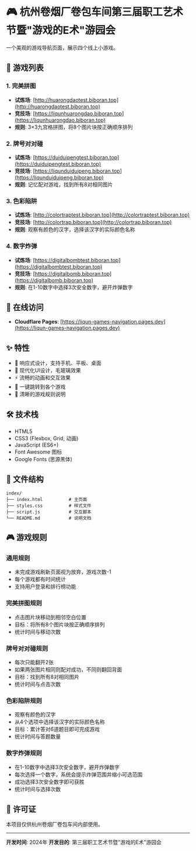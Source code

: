 # 🎮 杭州卷烟厂卷包车间第三届职工艺术节暨"游戏的E术"游园会

一个美观的游戏导航页面，展示四个线上小游戏。

## 🎯 游戏列表

### 1. 完美拼图
- **试炼场**: [http://huarongdaotest.biboran.top](http://huarongdaotest.biboran.top)
- **竞技场**: [https://liqunhuarongdao.biboran.top](https://liqunhuarongdao.biboran.top)
- **规则**: 3×3九宫格拼图，将8个图片块按正确顺序排列

### 2. 牌号对对碰
- **试炼场**: [https://duiduipengtest.biboran.top](https://duiduipengtest.biboran.top)
- **竞技场**: [https://liqunduiduipeng.biboran.top](https://liqunduiduipeng.biboran.top)
- **规则**: 记忆配对游戏，找到所有8对相同图片

### 3. 色彩陷阱
- **试炼场**: [http://colortraptest.biboran.top](http://colortraptest.biboran.top)
- **竞技场**: [http://colortrap.biboran.top](http://colortrap.biboran.top)
- **规则**: 观察有颜色的汉字，选择该汉字的实际颜色名称

### 4. 数字炸弹
- **试炼场**: [https://digitalbombtest.biboran.top](https://digitalbombtest.biboran.top)
- **竞技场**: [https://digitalbomb.biboran.top](https://digitalbomb.biboran.top)
- **规则**: 在1-10数字中选择3次安全数字，避开炸弹数字

## 🚀 在线访问

- **Cloudflare Pages**: [https://liqun-games-navigation.pages.dev](https://liqun-games-navigation.pages.dev)

## ✨ 特性

- 📱 响应式设计，支持手机、平板、桌面
- 🎨 现代化UI设计，毛玻璃效果
- ⚡ 流畅的动画和交互效果
- 🔗 一键跳转到各个游戏
- 🎯 清晰的游戏规则说明

## 🛠️ 技术栈

- HTML5
- CSS3 (Flexbox, Grid, 动画)
- JavaScript (ES6+)
- Font Awesome 图标
- Google Fonts (思源黑体)

## 📁 文件结构

```
index/
├── index.html          # 主页面
├── styles.css          # 样式文件
├── script.js           # 交互脚本
└── README.md           # 说明文档
```

## 🎮 游戏规则

### 通用规则
- 未完成游戏刷新页面视为放弃，游戏次数-1
- 每个游戏都有时间统计
- 支持用户登录和排行榜功能

### 完美拼图规则
- 点击图片块移动到相邻空白位置
- 目标：将所有8个图片块按正确顺序排列
- 统计时间与移动次数

### 牌号对对碰规则
- 每次只能翻开2张
- 如果两张图片相同则配对成功，不同则翻回背面
- 目标：找到所有8对相同图片
- 统计时间与点击次数

### 色彩陷阱规则
- 观察有颜色的汉字
- 从4个选项中选择该汉字的实际颜色名称
- 目标：累计答对6道题目即可完成游戏
- 统计时间与答题数量

### 数字炸弹规则
- 在1-10数字中选择3次安全数字，避开炸弹数字
- 每次选择一个数字，系统会提示炸弹范围并缩小可选范围
- 成功选择3次安全数字即可获胜
- 统计时间与选择次数

## 📄 许可证

本项目仅供杭州卷烟厂卷包车间内部使用。

---

**开发时间**: 2024年
**开发目的**: 第三届职工艺术节暨"游戏的E术"游园会
